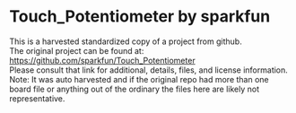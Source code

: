 
# Touch_Potentiometer by sparkfun  
This is a harvested standardized copy of a project from github.  
The original project can be found at:  
https://github.com/sparkfun/Touch_Potentiometer  
Please consult that link for additional, details, files, and license information.  
Note: It was auto harvested and if the original repo had more than one board file or anything out of the ordinary the files here are likely not representative.  
    